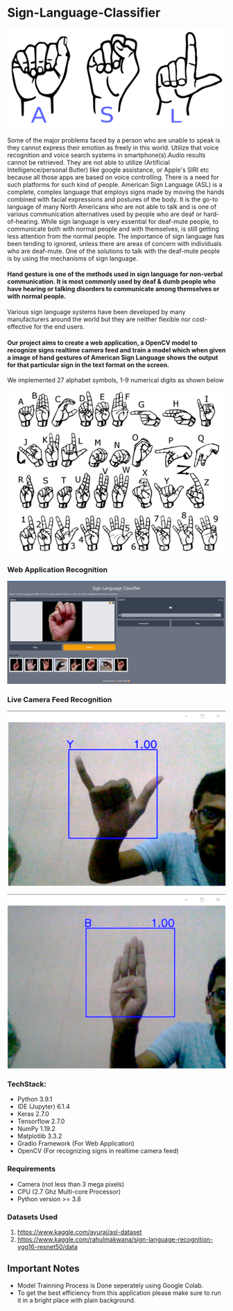 # Sign-Language-Classifier

![ASL](/Images/asl.png)

Some of the major problems faced by a person who are unable to speak is they cannot express their emotion as freely in this world. Utilize that voice recognition and voice search systems in smartphone(s).Audio results cannot be retrieved. They are not able to utilize (Artificial Intelligence/personal Butler) like google assistance, or Apple's SIRI etc because all those apps are based on voice controlling. There is a need for such platforms for such kind of people. American Sign Language (ASL) is a complete, complex language that employs signs made by moving the hands combined with facial expressions and postures of the body. It is the go-to language of many North Americans who are not able to talk and is one of various communication alternatives used by people who are deaf or hard-of-hearing. While sign language is very essential for deaf-mute people, to communicate both with normal people and with themselves, is still getting less attention from the normal people. The importance of sign language has been tending to ignored, unless there are areas of concern with individuals who are deaf-mute. One of the solutions to talk with the deaf-mute people is by using the mechanisms of sign language. 

#### Hand gesture is one of the methods used in sign language for non-verbal communication. It is most commonly used by deaf & dumb people who have hearing or talking disorders to communicate among themselves or with normal people. 

Various sign language systems have been developed by many manufacturers around the world but they are neither flexible nor cost-effective for the end users.

#### Our project aims to create a web application, a OpenCV model to recognize signs realtime camera feed and train a model which when given a image of hand gestures of American Sign Language shows the output for that particular sign in the text format on the screen.

We implemented 27 alphabet symbols, 1-9 numerical digits as shown below 

![ASL signs](/Images/signs.png)


### Web Application Recognition

![ASL Web App](/Images/webApp.png)


### Live Camera Feed Recognition

![Sign Y recognition](/Images/cameraFeed1.png)

![Sign B recognition](/Images/cameraFeed2.png)


### TechStack:

- Python 3.9.1
- IDE (Jupyter) 6.1.4
- Keras 2.7.0
- Tensorflow 2.7.0
- NumPy 1.19.2
- Matplotlib 3.3.2
- Gradio Framework (For Web Application)
- OpenCV (For recognizing signs in realtime camera feed)

### Requirements

 - Camera (not less than 3 mega pixels)
 - CPU    (2.7 Ghz Multi-core Processor)
 - Python version >= 3.8 

### Datasets Used

1. https://www.kaggle.com/ayuraj/asl-dataset
2. https://www.kaggle.com/rahulmakwana/sign-language-recognition-vgg16-resnet50/data

## Important Notes

- Model Trainning Process is Done seperately using Google Colab.
- To get the best efficiency from this application please make sure to run it in a bright place with plain background.
